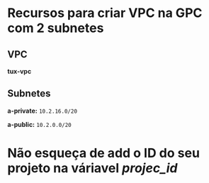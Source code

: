 # Recursos para criar VPC na GPC com 2 subnetes

## VPC

**tux-vpc**

## Subnetes
**a-private:**
``10.2.16.0/20``

**a-public:**
``10.2.0.0/20 `` 
# Não esqueça de add o ID do seu projeto na váriavel **_projec_id_**
